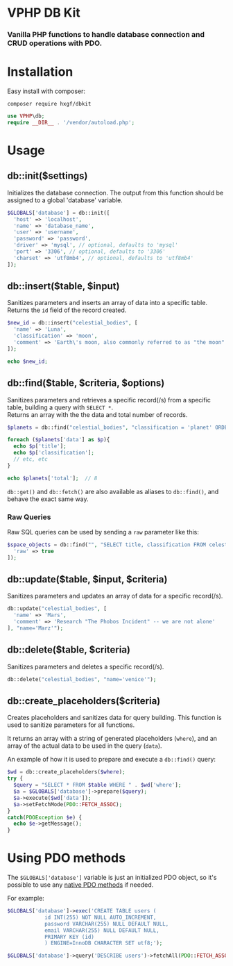 # VPHP DB Kit

### Vanilla PHP functions to handle database connection and CRUD operations with PDO.


# Installation
Easy install with composer:
```
composer require hxgf/dbkit
```
```php
use VPHP\db;
require __DIR__ . '/vendor/autoload.php';
```

# Usage
## db::init($settings)
Initializes the database connection. The output from this function should be assigned to a global 'database' variable.
```php
$GLOBALS['database'] = db::init([
  'host' => 'localhost',
  'name' => 'database_name',
  'user' => 'username',
  'password' => 'password',
  'driver' => 'mysql', // optional, defaults to 'mysql'
  'port' => '3306', // optional, defaults to '3306'
  'charset' => 'utf8mb4', // optional, defaults to 'utf8mb4'
]);
```


## db::insert($table, $input)
Sanitizes parameters and inserts an array of data into a specific table. <br />
Returns the `id` field of the record created.
```php
$new_id = db::insert("celestial_bodies", [
  'name' => 'Luna',
  'classification' => 'moon',
  'comment' => 'Earth\'s moon, also commonly referred to as "the moon"'
]);

echo $new_id;
```

## db::find($table, $criteria, $options)
Sanitizes parameters and retrieves a specific record(/s) from a specific table, building a query with `SELECT *`. <br />
Returns an array with the the data and total number of records.
```php
$planets = db::find("celestial_bodies", "classification = 'planet' ORDER BY title ASC LIMIT 8");

foreach ($planets['data'] as $p){
  echo $p['title'];
  echo $p['classification'];
  // etc, etc
}

echo $planets['total'];  // 8
```
`db::get()` and `db::fetch()` are also available as aliases to `db::find()`, and behave the exact same way.

### Raw Queries
Raw SQL queries can be used by sending a `raw` parameter like this:
```php
$space_objects = db::find("", "SELECT title, classification FROM celestial_bodies WHERE id IS NOT NULL", [
  'raw' => true
]);
```


## db::update($table, $input, $criteria)
Sanitizes parameters and updates an array of data for a specific record(/s).
```php
db::update("celestial_bodies", [
  'name' => 'Mars',
  'comment' => 'Research "The Phobos Incident" -- we are not alone'
], "name='Marz'");
```

## db::delete($table, $criteria)
Sanitizes parameters and deletes a specific record(/s).
```php
db::delete("celestial_bodies", "name='venice'");
```

## db::create_placeholders($criteria)
Creates placeholders and sanitizes data for query building. This function is used to sanitize parameters for all functions.

It returns an array with a string of generated placeholders (`where`), and an array of the actual data to be used in the query (`data`).

An example of how it is used to prepare and execute a `db::find()` query:
```php
$wd = db::create_placeholders($where);
try {
  $query = "SELECT * FROM $table WHERE " . $wd['where'];
  $a = $GLOBALS['database']->prepare($query);
  $a->execute($wd['data']);
  $a->setFetchMode(PDO::FETCH_ASSOC);
}
catch(PDOException $e) {
  echo $e->getMessage();
}
```


# Using PDO methods

The `$GLOBALS['database']` variable is just an initialized PDO object, so it's possible to use any [native PDO methods](https://www.php.net/manual/en/class.pdo.php) if needed.

For example:
```php
$GLOBALS['database']->exec('CREATE TABLE users (
			id INT(255) NOT NULL AUTO_INCREMENT,
			password VARCHAR(255) NULL DEFAULT NULL,
			email VARCHAR(255) NULL DEFAULT NULL,
			PRIMARY KEY (id)
			) ENGINE=InnoDB CHARACTER SET utf8;');
```
```php
$GLOBALS['database']->query('DESCRIBE users')->fetchAll(PDO::FETCH_ASSOC)
```